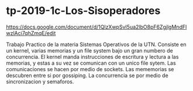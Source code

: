 # tp-2019-1c-Los-Sisoperadores

https://docs.google.com/document/d/1QlzXwpSvI5ua2lbO8pF6ZgjlgMndFlwzlAci7qhZmqE/edit

Trabajo Practico de la materia Sistemas Operativos de la UTN.
Consiste en un kernel, varias memorias y un file system bajo un gran numbero de concurrencia.
El kernel manda instrucciones de escritura y lectura a las memorias, y estas a su vez se comunican con un unico file sytem.
Las comunicaciones se hacen por medio de sockets.
Las mememorias se descubren entre si por gossiping.
La concurrencia se por medio de sincronizacion y semaforos.
